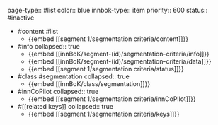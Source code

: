 page-type:: #list
color:: blue
innbok-type:: item
priority:: 600
status:: #inactive

- #content #list
	- {{embed [[segment 1/segmentation criteria/content]]}}
- #info
  collapsed:: true
	- {{embed [[innBoK/segment-(id)/segmentation-criteria/info]]}}
	- {{embed [[innBoK/segment-(id)/segmentation-criteria/data]]}}
	- {{embed [[segment 1/segmentation criteria/status]]}}
- #class #segmentation
  collapsed:: true
	- {{embed [[innBoK/class/segmentation]]}}
- #innCoPilot
  collapsed:: true
	- {{embed [[segment 1/segmentation criteria/innCoPilot]]}}
- #[[related keys]]
  collapsed:: true
	- {{embed [[segment 1/segmentation criteria/keys]]}}